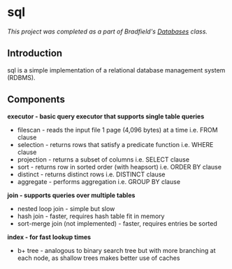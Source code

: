 # sql

*This project was completed as a part of Bradfield's [Databases](https://bradfieldcs.com/courses/databases) class.*

## Introduction

sql is a simple implementation of a relational database management system (RDBMS).

## Components

**executor - basic query executor that supports single table queries**
* filescan - reads the input file 1 page (4,096 bytes) at a time i.e. FROM clause
* selection - returns rows that satisfy a predicate function i.e. WHERE clause
* projection - returns a subset of columns i.e. SELECT clause
* sort - returns row in sorted order (with heapsort) i.e. ORDER BY clause
* distinct - returns distinct rows i.e. DISTINCT clause
* aggregate - performs aggregation i.e. GROUP BY clause

**join - supports queries over multiple tables**
* nested loop join - simple but slow
* hash join - faster, requires hash table fit in memory
* sort-merge join (not implemented) - faster, requires entries be sorted

**index - for fast lookup times**
* b+ tree - analogous to binary search tree but with more branching at each node, as shallow trees makes better use of caches